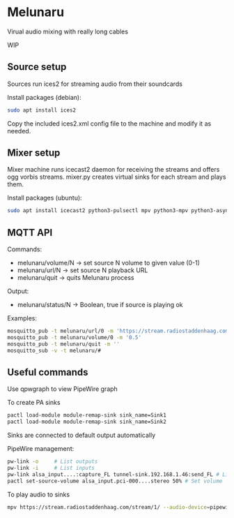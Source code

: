 # Melunaru

Virual audio mixing with really long cables

WIP

## Source setup

Sources run ices2 for streaming audio from their soundcards

Install packages (debian): 

```bash
sudo apt install ices2
```

Copy the included ices2.xml config file to the machine and
modify it as needed.

## Mixer setup

Mixer machine runs icecast2 daemon for receiving the streams and
offers ogg vorbis streams. 
mixer.py creates virtual sinks for each stream and plays
them.

Install packages (ubuntu): 

```bash
sudo apt install icecast2 python3-pulsectl mpv python3-mpv python3-asyncio-mqtt
```

## MQTT API

Commands:

* melunaru/volume/N -> set source N volume to given value (0-1)
* melunaru/url/N -> set source N playback URL
* melunaru/quit -> quits Melunaru process

Output: 

* melunaru/status/N -> Boolean, true if source is playing ok

Examples:
```bash
mosquitto_pub -t melunaru/url/0 -m 'https://stream.radiostaddenhaag.com/stream/1/'
mosquitto_pub -t melunaru/volume/0 -m '0.5'
mosquitto_pub -t melunaru/quit -m ''
mosquitto_sub -v -t melunaru/#
```

## Useful commands

Use qpwgraph to view PipeWire graph

To create PA sinks

```bash
pactl load-module module-remap-sink sink_name=Sink1
pactl load-module module-remap-sink sink_name=Sink2
```

Sinks are connected to default output automatically

PipeWire management:

```bash
pw-link -o     # List outputs
pw-link -i     # List inputs
pw-link alsa_input....:capture_FL tunnel-sink.192.168.1.46:send_FL # Link output to input
pactl set-source-volume alsa_input.pci-000....stereo 50% # Set volume
```


To play audio to sinks

```bash
mpv https://stream.radiostaddenhaag.com/stream/1/ --audio-device=pipewire/Sink1
```

